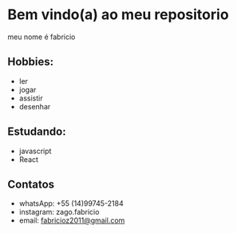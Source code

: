 # Bem vindo(a) ao meu repositorio

meu nome é fabricio

## Hobbies:

- ler
- jogar
- assistir
- desenhar

## Estudando:

- javascript
- React

## Contatos

- whatsApp: +55 (14)99745-2184
- instagram: zago.fabricio
- email: fabricioz2011@gmail.com
